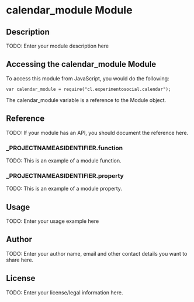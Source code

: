# calendar_module Module

## Description

TODO: Enter your module description here

## Accessing the calendar_module Module

To access this module from JavaScript, you would do the following:

	var calendar_module = require("cl.experimentosocial.calendar");

The calendar_module variable is a reference to the Module object.	

## Reference

TODO: If your module has an API, you should document
the reference here.

### ___PROJECTNAMEASIDENTIFIER__.function

TODO: This is an example of a module function.

### ___PROJECTNAMEASIDENTIFIER__.property

TODO: This is an example of a module property.

## Usage

TODO: Enter your usage example here

## Author

TODO: Enter your author name, email and other contact
details you want to share here. 

## License

TODO: Enter your license/legal information here.
